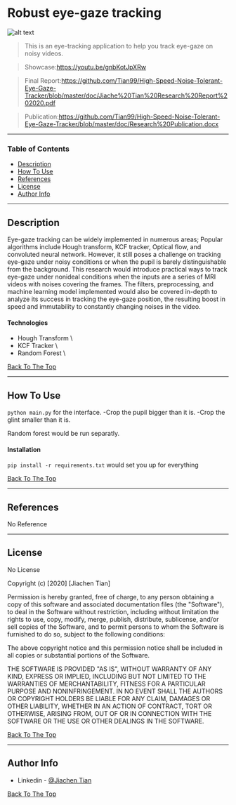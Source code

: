 # Robust eye-gaze tracking

![alt text](https://github.com/Tian99/Robust-eye-gaze-tracker/blob/master/input/Screen%20Shot%202020-12-28%20at%202.02.07%20PM.png)

> This is an eye-tracking application to help you track eye-gaze on noisy videos.

> Showcase:https://youtu.be/gnbKotJpXRw

> Final Report:https://github.com/Tian99/High-Speed-Noise-Tolerant-Eye-Gaze-Tracker/blob/master/doc/Jiache%20Tian%20Research%20Report%202020.pdf

> Publication:https://github.com/Tian99/High-Speed-Noise-Tolerant-Eye-Gaze-Tracker/blob/master/doc/Research%20Publication.docx
---

### Table of Contents

- [Description](#description)
- [How To Use](#how-to-use)
- [References](#references)
- [License](#license)
- [Author Info](#author-info)

---

## Description

Eye-gaze tracking can be widely implemented in numerous areas; Popular algorithms include Hough transform, KCF tracker, Optical flow, and convoluted neural network. However, it still poses a challenge on tracking eye-gaze under noisy conditions or when the pupil is barely distinguishable from the background. This research would introduce practical ways to track eye-gaze under nonideal conditions when the inputs are a series of MRI videos with noises covering the frames. The filters, preprocessing, and machine learning model implemented would also be covered in-depth to analyze its success in tracking the eye-gaze position, the resulting boost in speed and immutability to constantly changing noises in the video.

#### Technologies

- Hough Transform \\
- KCF Tracker \\
- Random Forest \\

[Back To The Top](#Robust-eye-gaze-tracking)

---

## How To Use

`python main.py` for the interface.
	-Crop the pupil bigger than it is.
	-Crop the glint smaller than it is.

Random forest would be run separatly. 

#### Installation

`pip install -r requirements.txt` would set you up for everything

[Back To The Top](#Robust-eye-gaze-tracking)

---

## References
No Reference

---

## License

No License

Copyright (c) [2020] [Jiachen Tian]

Permission is hereby granted, free of charge, to any person obtaining a copy
of this software and associated documentation files (the "Software"), to deal
in the Software without restriction, including without limitation the rights
to use, copy, modify, merge, publish, distribute, sublicense, and/or sell
copies of the Software, and to permit persons to whom the Software is
furnished to do so, subject to the following conditions:

The above copyright notice and this permission notice shall be included in all
copies or substantial portions of the Software.

THE SOFTWARE IS PROVIDED "AS IS", WITHOUT WARRANTY OF ANY KIND, EXPRESS OR
IMPLIED, INCLUDING BUT NOT LIMITED TO THE WARRANTIES OF MERCHANTABILITY,
FITNESS FOR A PARTICULAR PURPOSE AND NONINFRINGEMENT. IN NO EVENT SHALL THE
AUTHORS OR COPYRIGHT HOLDERS BE LIABLE FOR ANY CLAIM, DAMAGES OR OTHER
LIABILITY, WHETHER IN AN ACTION OF CONTRACT, TORT OR OTHERWISE, ARISING FROM,
OUT OF OR IN CONNECTION WITH THE SOFTWARE OR THE USE OR OTHER DEALINGS IN THE
SOFTWARE.

[Back To The Top](#Robust-eye-gaze-tracking)

---

## Author Info

- Linkedin - [@Jiachen Tian](https://www.linkedin.com/in/jiachen-tian-756016180/)

[Back To The Top](#Robust-eye-gaze-tracking)
